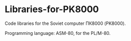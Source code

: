 # Libraries-for-PK8000
Code libraries for the Soviet computer ПК8000 (PK8000).

Programming language: ASM-80, for the PL/M-80.
